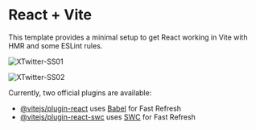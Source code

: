 # React + Vite

This template provides a minimal setup to get React working in Vite with HMR and some ESLint rules.

![XTwitter-SS01](https://github.com/user-attachments/assets/f65f3b91-b6a7-4bf2-90bc-4ceaba9e7cf9)

![XTwitter-SS02](https://github.com/user-attachments/assets/df87216e-63ab-431b-aed0-35e7360bf648)

Currently, two official plugins are available:

- [@vitejs/plugin-react](https://github.com/vitejs/vite-plugin-react/blob/main/packages/plugin-react/README.md) uses [Babel](https://babeljs.io/) for Fast Refresh
- [@vitejs/plugin-react-swc](https://github.com/vitejs/vite-plugin-react-swc) uses [SWC](https://swc.rs/) for Fast Refresh
